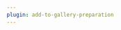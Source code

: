 ```yaml
---
plugin: add-to-gallery-preparation
---
```


# <title>

> [!Note]
> This is a community template please find the contributor guidance to help you write this scenario.

## Summary

This is a **<title>** example to show contributors the structure of a contribution.

Lorem ipsum dolor sit amet, consectetuer adipiscing elit. Maecenas porttitor congue massa. Fusce posuere, magna sed pulvinar ultricies, purus lectus malesuada libero, sit amet commodo magna eros quis urna.

![Example Screenshot](assets/example.png)

Lorem ipsum dolor sit amet, consectetuer adipiscing elit. Maecenas porttitor congue massa. Fusce posuere, magna sed pulvinar ultricies, purus lectus malesuada libero, sit amet commodo magna eros quis urna.Nunc viverra imperdiet enim. Fusce est. Vivamus a tellus.Pellentesque habitant morbi tristique senectus et netus et malesuada fames ac turpis egestas. Proin pharetra nonummy pede. Mauris et orci.Aenean nec lorem. In porttitor. Donec laoreet nonummy augue.

# [PnP PowerShell](#tab/pnpps)

```powershell



```

# [Microsoft CLI](#tab/m365cli)

```bash



```

# [Microsoft Graph PowerShell](#tab/graphps)

```powershell



```

***

Lorem ipsum dolor sit amet, consectetuer adipiscing elit. Maecenas porttitor congue massa. Fusce posuere, magna sed pulvinar ultricies, purus lectus malesuada libero, sit amet commodo magna eros quis urna.Nunc viverra imperdiet enim. Fusce est. Vivamus a tellus.Pellentesque habitant morbi tristique senectus et netus et malesuada fames ac turpis egestas. Proin pharetra nonummy pede. Mauris et orci.Aenean nec lorem. In porttitor. Donec laoreet nonummy augue.

## Metadata

![PnP PS 1.5](https://img.shields.io/badge/PnP%20PS-1.5.0-green?style=flat-square&logo=powershell)

![PnP CLI 3.7](https://img.shields.io/badge/PnP%20CLI-3.7.0-green?style=flat-square&logo=GNU-Bash)

## Source Credit

Sample first appeared on [https://pnp.github.io/cli-microsoft365/sample-scripts/spo/add-app-catalog/](https://pnp.github.io/cli-microsoft365/sample-scripts/spo/add-app-catalog/)


## Contributors

| Author(s) |
|-----------|
| <-you-> |

[!INCLUDE [DISCLAIMER](../../docfx/includes/DISCLAIMER.md)]

<img src="https://telemetry.sharepointpnp.com/script-samples/scripts/template-script-submission" aria-hidden="true" />